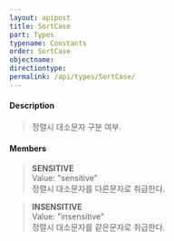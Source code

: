 ```yaml
---
layout: apipost
title: SortCase
part: Types
typename: Constants
order: SortCase
objectname: 
directiontype: 
permalink: /api/types/SortCase/
---
```



#### Description

> 정렬시 대소문자 구분 여부.  

#### Members

> **SENSITIVE**  
> Value: "sensitive"  
> 정렬시 대소문자를 다른문자로 취급한다.  

> **INSENSITIVE**   
> Value: "insensitive"   
> 정렬시 대소문자를 같은문자로 취급한다.   
